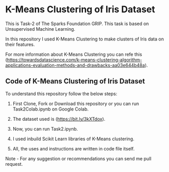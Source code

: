 # K-Means Clustering of Iris Dataset

This is Task-2 of The Sparks Foundation GRIP. This task is based on Unsupervised Machine Learning.

In this repository I used K-Means Clustering to make clusters of Iris data on their features.

For more information about K-Means Clustering you can refe this (https://towardsdatascience.com/k-means-clustering-algorithm-applications-evaluation-methods-and-drawbacks-aa03e644b48a).

## Code of K-Means Clustering of Iris Dataset

To understand this repository follow the below steps:

1) First Clone, Fork or Download this repository or you can run Task2Colab.ipynb on Google Colab.

2) The dataset used is (https://bit.ly/3kXTdox).

3) Now, you can run Task2.ipynb.

4) I used inbuild Scikit Learn libraries of K-Means clustering.

5) All, the uses and instructions are written in code file itself.

Note - For any suggestion or recommendations you can send me pull request.
